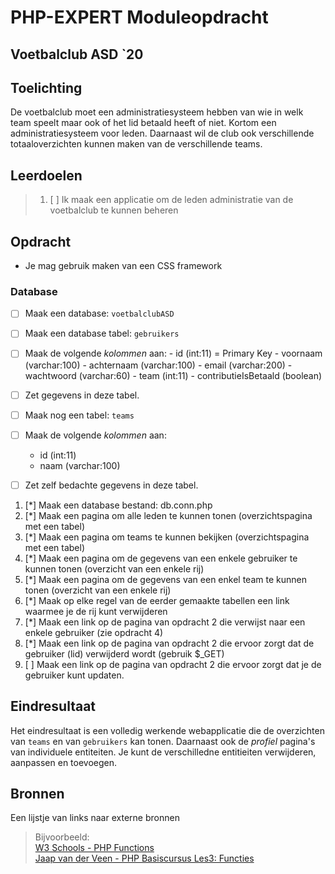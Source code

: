 # PHP-EXPERT Moduleopdracht

## Voetbalclub ASD `20

## Toelichting

De voetbalclub moet een administratiesysteem hebben van wie in welk team speelt maar ook of het lid betaald heeft of niet. Kortom een administratiesysteem voor leden. Daarnaast wil de club ook verschillende totaaloverzichten kunnen maken van de verschillende teams.

## Leerdoelen

> 1. [ ] Ik maak een applicatie om de leden administratie van de voetbalclub te kunnen beheren

## Opdracht

-   Je mag gebruik maken van een CSS framework

### Database

-   [ ] Maak een database: `voetbalclubASD`

-   [ ] Maak een database tabel: `gebruikers`
-   [ ] Maak de volgende _kolommen_ aan: - id (int:11) = Primary Key - voornaam (varchar:100) - achternaam (varchar:100) - email (varchar:200) - wachtwoord (varchar:60) - team (int:11) - contributieIsBetaald (boolean)
-   [ ] Zet gegevens in deze tabel.

-   [ ] Maak nog een tabel: `teams`
-   [ ] Maak de volgende _kolommen_ aan:
    -   id (int:11)
    -   naam (varchar:100)
-   [ ] Zet zelf bedachte gegevens in deze tabel.

1. [*] Maak een database bestand: db.conn.php
2. [*] Maak een pagina om alle leden te kunnen tonen (overzichtspagina met een tabel)
3. [*] Maak een pagina om teams te kunnen bekijken (overzichtspagina met een tabel)
4. [*] Maak een pagina om de gegevens van een enkele gebruiker te kunnen tonen (overzicht van een enkele rij)
5. [*] Maak een pagina om de gegevens van een enkel team te kunnen tonen (overzicht van een enkele rij)
6. [*] Maak op elke regel van de eerder gemaakte tabellen een link waarmee je de rij kunt verwijderen
7. [*] Maak een link op de pagina van opdracht 2 die verwijst naar een enkele gebruiker (zie opdracht 4)
8. [*] Maak een link op de pagina van opdracht 2 die ervoor zorgt dat de gebruiker (lid) verwijderd wordt (gebruik $\_GET)
9. [ ] Maak een link op de pagina van opdracht 2 die ervoor zorgt dat je de gebruiker kunt updaten.

## Eindresultaat

Het eindresultaat is een volledig werkende webapplicatie die de overzichten van `teams` en van `gebruikers` kan tonen. Daarnaast ook de _profiel_ pagina's van individuele entiteiten. Je kunt de verschilledne entitieiten verwijderen, aanpassen en toevoegen.

## Bronnen

Een lijstje van links naar externe bronnen

> Bijvoorbeeld:  
> [W3 Schools - PHP Functions](https://www.w3schools.com/php/php_functions.asp)  
> [Jaap van der Veen - PHP Basiscursus Les3: Functies](https://phpbasis.jaapvdveen.nl/basiscursus-php/les-3-inleiding-functies/)
